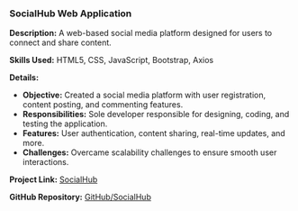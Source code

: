 ### SocialHub Web Application

**Description:** A web-based social media platform designed for users to connect and share content.

**Skills Used:** HTML5, CSS, JavaScript, Bootstrap, Axios

**Details:**
- **Objective:** Created a social media platform with user registration, content posting, and commenting features.
- **Responsibilities:** Sole developer responsible for designing, coding, and testing the application.
- **Features:** User authentication, content sharing, real-time updates, and more.
- **Challenges:** Overcame scalability challenges to ensure smooth user interactions.

**Project Link:** [SocialHub](http://www.socialhub.com)

**GitHub Repository:** [GitHub/SocialHub](https://github.com/AmiraAlaa3/SocialMediaHub)

